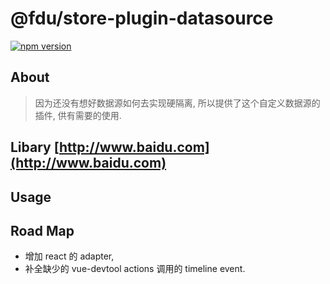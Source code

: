 # @fdu/store-plugin-datasource

[![npm version](https://badge.fury.io/js/@fdu/store.svg)](https://badge.fury.io/js/@fdu/store)

## About

> 因为还没有想好数据源如何去实现硬隔离, 所以提供了这个自定义数据源的插件, 供有需要的使用.

## Libary [http://www.baidu.com](http://www.baidu.com)

## Usage

## Road Map

-   增加 react 的 adapter,
-   补全缺少的 vue-devtool actions 调用的 timeline event.
